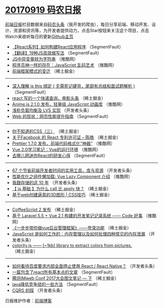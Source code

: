 # [20170919 码农日报](http://hao.caibaojian.com/date/2017/09/19)

[前端日报](http://caibaojian.com/c/news)栏目数据来自[码农头条](http://hao.caibaojian.com/)（我开发的爬虫），每日分享前端、移动开发、设计、资源和资讯等，为开发者提供动力，点击Star按钮来关注这个项目，点击Watch来收听每日的更新[Github主页](https://github.com/kujian/frontendDaily)
* [【React系列】如何构建React应用程序](http://hao.caibaojian.com/51600.html) （SegmentFault）
* [【翻译】19种JS高效缩写法](http://hao.caibaojian.com/51670.html) （SegmentFault）
* [JS中将变量转为字符串](http://hao.caibaojian.com/51616.html) （推酷网）
* [程序员神一样的存在：JavaScript 乱码艺术](http://hao.caibaojian.com/51610.html) （推酷网）
* [前端框架模式的变迁](http://hao.caibaojian.com/51680.html) （稀土掘金）

***
* [深入理解 js this 绑定 ( 无需死记硬背，尾部有总结和面试题解析 )](http://hao.caibaojian.com/51599.html) （SegmentFault）
* [react 写的一个快递查询、电影头条](http://hao.caibaojian.com/51645.html) （稀土掘金）
* [Anime.js 2.1.0 发布，轻量级 JavaScript 动画库](http://hao.caibaojian.com/51615.html) （推酷网）
* [浅析负载均衡及 LVS 实现](http://hao.caibaojian.com/51705.html) （开发者头条）
* [Web 的现状：网页性能提升指南](http://hao.caibaojian.com/51595.html) （SegmentFault）

***
* [你不知道的CSS（三）](http://hao.caibaojian.com/51644.html) （稀土掘金）
* [关于Facebook 的 React 专利许可证 &#8211; 陈皓](http://hao.caibaojian.com/51676.html) （稀土掘金）
* [Prettier 1.7.0 发布，前端代码格式化“神器”](http://hao.caibaojian.com/51614.html) （推酷网）
* [Vue 2.0学习笔记：Vue的运行环境](http://hao.caibaojian.com/51604.html) （推酷网）
* [去哪儿网迷你React的研发心得](http://hao.caibaojian.com/51668.html) （SegmentFault）

***
* [67 个节省前端开发者时间的实用工具、库与资源](http://hao.caibaojian.com/51697.html) （开发者头条）
* [性能优化之组件懒加载: Vue Lazy Component 介绍](http://hao.caibaojian.com/51609.html) （推酷网）
* [我跟存储的这 10 年](http://hao.caibaojian.com/51698.html) （开发者头条）
* [【 js 基础 】为什么 call 比 apply 快？](http://hao.caibaojian.com/51673.html) （稀土掘金）
* [基于web创建逼真的3D图形 | CSS技巧](http://hao.caibaojian.com/51633.html) （稀土掘金）

***
* [CoffeeScript 2 发布](http://hao.caibaojian.com/51634.html) （稀土掘金）
* [基于 Laravel 5.5 + Vue 2.1 构建的开发笔记记录系统 —— Code 好事](http://hao.caibaojian.com/51612.html) （推酷网）
* [《一步步带你做vue后台管理框架》——登录功能](http://hao.caibaojian.com/51677.html) （稀土掘金）
* [JavaScript 是如何工作的：内存管理以及如何处理四种常见的内存泄漏](http://hao.caibaojian.com/51703.html) （开发者头条）
* [colority.js —— (~1kb) library to extract colors from pictures.](http://hao.caibaojian.com/51629.html) （稀土掘金）

***
* [如何看待百度要求内部全面停止使用 React / React Native？](http://hao.caibaojian.com/51696.html) （开发者头条）
* [一篇包含了react所有基本点的文章](http://hao.caibaojian.com/51596.html) （SegmentFault）
* [腾讯IMweb Conf 2017大会图文笔记 &#8212; 下](http://hao.caibaojian.com/51641.html) （稀土掘金）
* [java降低竞争锁的一些方法](http://hao.caibaojian.com/51598.html) （SegmentFault）
* [CQRS 初探](http://hao.caibaojian.com/51701.html) （开发者头条）

日报维护作者：[前端博客](http://caibaojian.com/) 